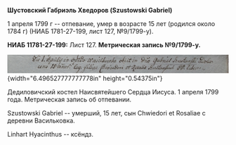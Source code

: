 **Шустовский Габриэль Хведоров (Szustowski Gabriel)**

1 апреля 1799 г -- отпевание, умер в возрасте 15 лет (родился около 1784
г) (НИАБ 1781-27-199, лист 127, №9/1799-у).

**НИАБ 11781-27-199:** Лист 127. **Метрическая запись №9/1799-у.**

![](./media/c7b0088e4ceb6cd0be8f5290817f31f499b44b0b.png){width="6.496527777777778in"
height="0.54375in"}

Дедиловичский костел Наисвятейшего Сердца Иисуса. 1 апреля 1799 года.
Метрическая запись об отпевании.

Szustowski Gabriel -- умерший, 15 лет, сын Chwiedori et Rosaliae с
деревни Васильковка.

Linhart Hyacinthus -- ксёндз.
